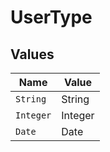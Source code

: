 # UserType


## Values

| Name      | Value     |
| --------- | --------- |
| `String`  | String    |
| `Integer` | Integer   |
| `Date`    | Date      |